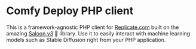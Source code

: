 # Comfy Deploy PHP client
This is a framework-agnostic PHP client for [Replicate.com](https://replicate.com/) built on the amazing [Saloon v3](https://docs.saloon.dev/) 🤠 library. Use it to easily interact with machine learning models such as Stable Diffusion right from your PHP application.
